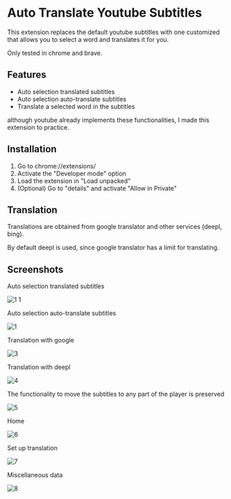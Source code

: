 # Auto Translate Youtube Subtitles

This extension replaces the default youtube subtitles with one customized that allows you to select a word and translates it for you.

Only tested in chrome and brave.

## Features
* Auto selection translated subtitles
* Auto selection auto-translate subtitles
* Translate a selected word in the subtitles

although youtube already implements these functionalities, I made this extension to practice.

## Installation

1. Go to chrome://extensions/
2. Activate the "Developer mode" option
3. Load the extension in "Load unpacked"
4. (Optional) Go to "details" and activate "Allow in Private"

## Translation

Translations are obtained from google translator and other services (deepl, bing).

By default deepl is used, since google translator has a limit for translating.

## Screenshots

Auto selection translated subtitles

![1 1](https://user-images.githubusercontent.com/58922368/129124811-9fb6ce42-3913-453d-9039-327975196148.png)

Auto selection auto-translate subtitles

![1](https://user-images.githubusercontent.com/58922368/129126665-06bb69a4-362a-400e-9582-38c8b139b88b.png)

Translation with google

![3](https://user-images.githubusercontent.com/58922368/129124995-29ee537d-566c-4ab7-9756-e65f661a7059.png)

Translation with deepl

![4](https://user-images.githubusercontent.com/58922368/129125085-0fceb0c7-102f-41b3-8557-0cb4c184b754.png)

The functionality to move the subtitles to any part of the player is preserved

![5](https://user-images.githubusercontent.com/58922368/129125224-4552b26b-252e-4ee3-869b-913f91b6e780.png)

Home

![6](https://user-images.githubusercontent.com/58922368/129125463-d6840a4e-efd4-4b6f-a8a9-c11a95b84bfb.png)

Set up translation

![7](https://user-images.githubusercontent.com/58922368/129125472-bd17a63f-014e-4f66-a19c-e7d50938bb3a.png)

Miscellaneous data

![8](https://user-images.githubusercontent.com/58922368/129125494-dd11a200-1f04-4f19-8d4a-18fe930b9ee4.png)

